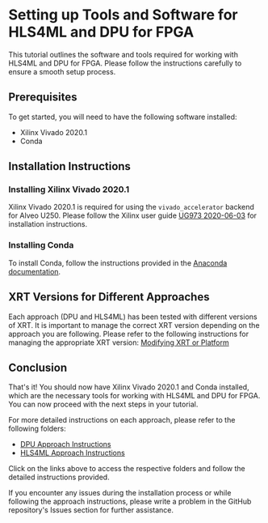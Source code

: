 # Setting up Tools and Software for HLS4ML and DPU for FPGA

This tutorial outlines the software and tools required for working with HLS4ML and DPU for FPGA. Please follow the instructions carefully to ensure a smooth setup process.

## Prerequisites

To get started, you will need to have the following software installed:

- Xilinx Vivado 2020.1
- Conda

## Installation Instructions

### Installing Xilinx Vivado 2020.1

Xilinx Vivado 2020.1 is required for using the `vivado_accelerator` backend for Alveo U250. Please follow the Xilinx user guide [UG973 2020-06-03](https://docs.xilinx.com/v/u/2020.1-English/ug973-vivado-release-notes-install-license) for installation instructions.

### Installing Conda

To install Conda, follow the instructions provided in the [Anaconda documentation](https://docs.anaconda.com/free/anaconda/install/linux/).

## XRT Versions for Different Approaches

Each approach (DPU and HLS4ML) has been tested with different versions of XRT. It is important to manage the correct XRT version depending on the approach you are following. Please refer to the following instructions for managing the appropriate XRT version: [Modifying XRT or Platform](https://xilinx.github.io/Alveo-Cards/master/debugging/build/html/docs/modifying-xrt-platform.html)

## Conclusion

That's it! You should now have Xilinx Vivado 2020.1 and Conda installed, which are the necessary tools for working with HLS4ML and DPU for FPGA. You can now proceed with the next steps in your tutorial.

For more detailed instructions on each approach, please refer to the following folders:

- [DPU Approach Instructions](https://github.com/dvorozhbit/alveo_purdue/tree/main/dpu-approach)
- [HLS4ML Approach Instructions](https://github.com/dvorozhbit/alveo_purdue/tree/main/hls4ml-approach)

Click on the links above to access the respective folders and follow the detailed instructions provided.

If you encounter any issues during the installation process or while following the approach instructions, please write a problem in the GitHub repository's Issues section for further assistance.
